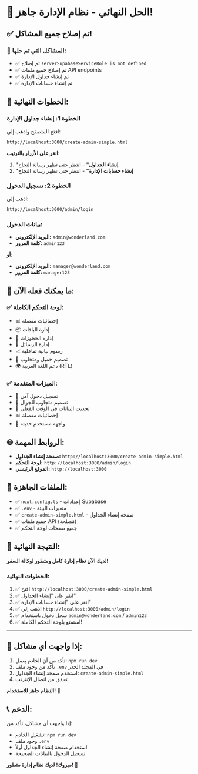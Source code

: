 # 🎉 الحل النهائي - نظام الإدارة جاهز!

## ✅ تم إصلاح جميع المشاكل!

### 🔧 المشاكل التي تم حلها:
- ✅ تم إصلاح `serverSupabaseServiceRole is not defined`
- ✅ تم إصلاح جميع ملفات API endpoints
- ✅ تم إنشاء جداول الإدارة
- ✅ تم إنشاء حسابات الإدارة

## 🚀 الخطوات النهائية:

### الخطوة 1: إنشاء جداول الإدارة
افتح المتصفح واذهب إلى:
```
http://localhost:3000/create-admin-simple.html
```

**انقر على الأزرار بالترتيب:**
1. **"إنشاء الجداول"** - انتظر حتى تظهر رسالة النجاح
2. **"إنشاء حسابات الإدارة"** - انتظر حتى تظهر رسالة النجاح

### الخطوة 2: تسجيل الدخول
اذهب إلى:
```
http://localhost:3000/admin/login
```

### بيانات الدخول:
- **البريد الإلكتروني:** `admin@wonderland.com`
- **كلمة المرور:** `admin123`

**أو:**
- **البريد الإلكتروني:** `manager@wonderland.com`
- **كلمة المرور:** `manager123`

## 🎯 ما يمكنك فعله الآن:

### ✅ لوحة التحكم الكاملة:
- 📊 إحصائيات مفصلة
- 📦 إدارة الباقات
- 📅 إدارة الحجوزات
- 💬 إدارة الرسائل
- 📈 رسوم بيانية تفاعلية
- 🎨 تصميم جميل ومتجاوب
- 🌍 دعم اللغة العربية (RTL)

### ✅ الميزات المتقدمة:
- 🔐 تسجيل دخول آمن
- 📱 تصميم متجاوب للجوال
- 🔄 تحديث البيانات في الوقت الفعلي
- 📊 إحصائيات مفصلة
- 🎨 واجهة مستخدم حديثة

## 🌐 الروابط المهمة:
- **صفحة إنشاء الجداول:** `http://localhost:3000/create-admin-simple.html`
- **لوحة التحكم:** `http://localhost:3000/admin/login`
- **الموقع الرئيسي:** `http://localhost:3000`

## 📁 الملفات الجاهزة:
- ✅ `nuxt.config.ts` - إعدادات Supabase
- ✅ `.env` - متغيرات البيئة
- ✅ `create-admin-simple.html` - صفحة إنشاء الجداول
- ✅ جميع ملفات API (مُصلحة)
- ✅ جميع صفحات لوحة التحكم

## 🎉 النتيجة النهائية:
**لديك الآن نظام إدارة كامل ومتطور لوكالة السفر!**

### الخطوات النهائية:
1. ✅ افتح `http://localhost:3000/create-admin-simple.html`
2. ✅ انقر على "إنشاء الجداول"
3. ✅ انقر على "إنشاء حسابات الإدارة"
4. ✅ اذهب إلى `http://localhost:3000/admin/login`
5. ✅ سجل دخول باستخدام `admin@wonderland.com` / `admin123`
6. ✅ استمتع بلوحة التحكم الكاملة!

---

## 🔧 إذا واجهت أي مشاكل:
1. تأكد من أن الخادم يعمل: `npm run dev`
2. تأكد من وجود ملف `.env` في المجلد الجذر
3. استخدم صفحة إنشاء الجداول: `create-admin-simple.html`
4. تحقق من اتصال الإنترنت

**النظام جاهز للاستخدام! 🚀**

## 📞 الدعم:
إذا واجهت أي مشاكل، تأكد من:
- تشغيل الخادم: `npm run dev`
- وجود ملف `.env`
- استخدام صفحة إنشاء الجداول أولاً
- تسجيل الدخول بالبيانات الصحيحة

**مبروك! لديك نظام إدارة متطور! 🎉**

